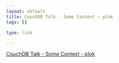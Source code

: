 ```yaml
--- 
layout: default
title: CouchDB Talk - Some Context - plok
tags: []

type: link

---
```

<a href="http://jan.prima.de/~jan/plok/archives/72-Some-Context.html">CouchDB Talk - Some Context - plok</a>
